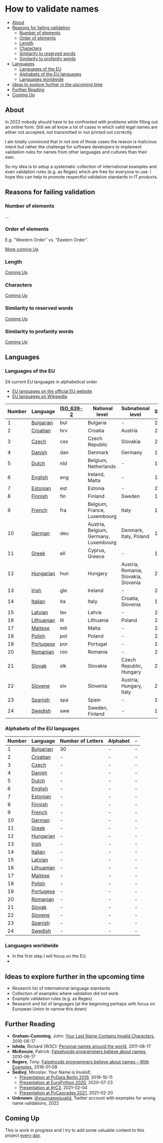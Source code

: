 # How to validate names

  - [About](#about)
  - [Reasons for failing validation](#reasons-for-failing-validation)
    - [Number of elements](#number-of-elements)
    - [Order of elements](#order-of-elements)
    - [Length](#length)
    - [Characters](#characters)
    - [Similarity to reserved words](#similarity-to-reserved-words)
     - [Similarity to profanity words](#similarity-to-profanity-words)
  - [Languages](#languages)
    - [Languages of the EU](#languages-of-the-eu)
    - [Alphabets of the EU languages](#alphabets-of-the-eu-languages)     
    - [Languages worldwide](#languages-worldwide)  
  - [Ideas to explore further in the upcoming time](#ideas-to-explore-further-in-the-upcoming-time)
  - [Further Reading](#further-reading)
  - [Coming Up](#coming-up)



## About


In 2022 nobody should have to be confronted with problems while filling out an online form. Still we all know a lot of cases in which valid legal names are either not accepted, not transmitted or not printed out correctly. 

I am totally convinced that in not one of those cases the reason is malicious intent but rather the challenge for software developers to implement validation rules for names from other languages and cultures than their own.

So my idea is to setup a systematic collection of international examples and even validation rules (e.g. as Regex) which are free for everyone to use. I hope this can help to promote respectful validation standards in IT products.


## Reasons for failing validation


### Number of elements
...

### Order of elements

E.g. "Western Order" vs. "Eastern Order".

[More coming Up](#coming-up) 
### Length
[Coming Up](#coming-up) 

### Characters
[Coming Up](#coming-up) 

### Similarity to reserved words

[Coming Up](#coming-up) 

### Similarity to profanity words

[Coming Up](#coming-up) 



## Languages



### Languages of the EU

24 current EU languages in alphabetical order.

- [EU languages on the official EU website](https://european-union.europa.eu/principles-countries-history/languages_en)
- [EU languages on Wikipedia](https://en.m.wikipedia.org/wiki/Languages_of_the_European_Union)



| Number | Language | [ISO_639-2](https://en.wikipedia.org/wiki/ISO_639-2) | National level | Subnational level |Since |
| - | - | -- |-- |-- |-- |
| 1 | [Bulgarian](https://en.wikipedia.org/wiki/Bulgarian_language) | bul | Bulgaria | - | 2007 |
| 2 | [Croatian](https://en.wikipedia.org/wiki/Croatian_language) | hrv | Croatia | Austria | 2013 |
| 3 | [Czech](https://en.wikipedia.org/wiki/Czech_language) | ces | Czech Republic | Slovakia | 2004 |
| 4 | [Danish](https://en.wikipedia.org/wiki/Danish_language) | dan | Denmark | Germany | 1973 |
| 5 | [Dutch](https://en.wikipedia.org/wiki/Dutch_language) | nld | Belgium, Netherlands | - | 1958 |
| 6 | [English](https://en.wikipedia.org/wiki/English_language) | eng | Ireland, Malta | - | 1973 |
| 7 | [Estonian](https://en.wikipedia.org/wiki/Estonian_language) | est | Estonia | - | 2004 |
| 8 | [Finnish](https://en.wikipedia.org/wiki/Finnish_language) | fin | Finland | Sweden | 1995 |
| 9 | [French](https://en.wikipedia.org/wiki/French_language) | fra | Belgium, France, Luxembourg | Italy | 1958 |
| 10 | [German](https://en.wikipedia.org/wiki/German_language) | deu | Austria, Belgium, Germany, Luxembourg | Denmark, Italy, Poland | 1958 |
| 11 | [Greek](https://en.wikipedia.org/wiki/Greek_language) | ell | Cyprus, Greece | - | 1981 |
| 12 | [Hungarian](https://en.wikipedia.org/wiki/Hungarian_language) | hun | Hungary | Austria, Romania, Slovakia, Slovenia | 2004|
| 13 | [Irish](https://en.wikipedia.org/wiki/Irish_language) | gle | Ireland | - | 2007 |
| 14 | [Italian](https://en.wikipedia.org/wiki/Italian_language) | ita | Italy | Croatia, Slovenia | 1958 |
| 15 | [Latvian](https://en.wikipedia.org/wiki/Latvian_language) | lav | Latvia | - | 2004 |
| 16 | [Lithuanian](https://en.wikipedia.org/wiki/Lithuanian_language) | lit | Lithuania | Poland | 2004 |
| 17 | [Maltese](https://en.wikipedia.org/wiki/Maltese_language) | mlt | Malta | - | 2004 |
| 18 | [Polish](https://en.wikipedia.org/wiki/Polish_language) | pol | Poland | - | 2004 |
| 19 | [Portugese](https://en.wikipedia.org/wiki/Portuguese_language) | por | Portugal | - | 1986 |
| 20 | [Romanian](https://en.wikipedia.org/wiki/Romanian_language) | ron | Romania | - | 2007 |
| 21 | [Slovak](https://en.wikipedia.org/wiki/Slovak_language) | slk | Slovakia | Czech Republic, Hungary | 2004 |
| 22 | [Slovene](https://en.wikipedia.org/wiki/Slovene_language) | slv | Slovenia | Austria, Hungary, Italy | 2004 |
| 23 | [Spanish](https://en.wikipedia.org/wiki/Spanish_language) | spa | Spain | - | 1986 |
| 24 | [Swedish](https://en.wikipedia.org/wiki/Swedish_language) | swe | Sweden, Finland | - | 1995 |



### Alphabets of the EU languages


| Number | Language | Number of Letters | Alphabet | - |
| - | - | -- |-- |-- |
| 1 | [Bulgarian](https://en.wikipedia.org/wiki/Bulgarian_alphabet) | 30 | - | - |
| 2 | [Croatian](https://en.wikipedia.org/wiki/Gaj%27s_Latin_alphabet) |  - | - | - |
| 3 | [Czech](https://en.wikipedia.org/wiki/Czech_orthography#Alphabet) | - | - | - |
| 4 | [Danish](https://en.wikipedia.org/wiki/Danish_and_Norwegian_alphabet) | - | - | - |
| 5 | [Dutch](https://en.wikipedia.org/wiki/Dutch_orthography) |  - | - | - |
| 6 | [English](https://en.wikipedia.org/wiki/English_alphabet) | - | - | - |
| 7 | [Estonian](https://en.wikipedia.org/wiki/Estonian_orthography) | - | - | - |
| 8 | [Finnish](https://en.wikipedia.org/wiki/Finnish_orthography) | - | - | - |
| 9 | [French](https://en.wikipedia.org/wiki/French_orthography#Alphabet) | - | - | - |
| 10 | [German](https://en.wikipedia.org/wiki/German_orthography#Alphabet) | - | - | - |
| 11 | [Greek](https://en.wikipedia.org/wiki/Greek_alphabet) | - | - | - |
| 12 | [Hungarian](https://en.wikipedia.org/wiki/Hungarian_alphabet) |  - | - | - |
| 13 | [Irish](https://en.wikipedia.org/wiki/Irish_orthography#Alphabet) | - | - | - |
| 14 | [Italian](https://en.wikipedia.org/wiki/Italian_orthography#Alphabet) | - | - | - |
| 15 | [Latvian](https://en.wikipedia.org/wiki/Latvian_orthography) | - | - | - |
| 16 | [Lithuanian](https://en.wikipedia.org/wiki/Lithuanian_orthography) |  - | - | - |
| 17 | [Maltese](https://en.wikipedia.org/wiki/Maltese_alphabet) |  - | - | - |
| 18 | [Polish](https://en.wikipedia.org/wiki/Polish_alphabet) |  - | - | - |
| 19 | [Portugese](https://en.wikipedia.org/wiki/Portuguese_orthography) | - | - | - |
| 20 | [Romanian](https://en.wikipedia.org/wiki/Romanian_alphabet) | - | - | - |
| 21 | [Slovak](https://en.wikipedia.org/wiki/Slovak_orthography#Alphabet) | - | - | - |
| 22 | [Slovene](https://en.wikipedia.org/wiki/Slovene_alphabet) | - | - | - |
| 23 | [Spanish](https://en.wikipedia.org/wiki/Spanish_orthography#Alphabet_in_Spanish) | - | - | - |
| 24 | [Swedish](https://en.wikipedia.org/wiki/Swedish_alphabet) | - | - | - | 



### Languages worldwide

- In the first step I will focus on the EU.
- 


## Ideas to explore further in the upcoming time


- Research list of international language standards
- Collection of examples where validation did not work
- Example validation rules (e.g. as Regex)
- Research and list of languages (at the beginning perhaps with focus on European Union to narrow this down) 




## Further Reading


- **Graham-Cumming**, John: [Your Last Name Contains Invalid Characters](https://blog.jgc.org/2010/06/your-last-name-contains-invalid.html), 2010-06-17
- **Ishida**, Richard (W3C): [Personal names around the world](https://www.w3.org/International/questions/qa-personal-names.en), 2011-08-17
- **McKenzie**, Patrick: [Falsehoods programmers believe about names](https://www.kalzumeus.com/2010/06/17/falsehoods-programmers-believe-about-names/), 2010-06-17
- **Rogers**, Tony: [Falsehoods programmers believe about names – With Examples](https://shinesolutions.com/2018/01/08/falsehoods-programmers-believe-about-names-with-examples/), 2018-01-08
- **Šedivý**, Miroslav: Your Name is Invalid!, 
  - [Presentation at PyData Berlin 2019](https://www.youtube.com/watch?v=pBuS7EUPnQA), 2019-10-11
  - [Presentation at EuroPython 2020](https://www.youtube.com/watch?v=IuZBTjaphsY), 2020-07-23
  - [Presentation at #rC3](https://www.youtube.com/watch?v=ofPZ73Wz4SU), 2021-02-04
  - [Presentation at PyCascades 2021](https://www.youtube.com/watch?v=telNgfvgmHs), 2021-02-20
- **Unknown**: [@yournameisvalid](https://twitter.com/yournameisvalid), Twitter account with examples for wrong name validations, 2022



## Coming Up


This is work in progress and I try to add some valuable content to this project [every day](https://github.com/jocialmedia/how-to-validate-names/commits/main).